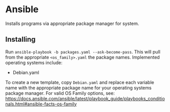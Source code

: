 # Ansible

Installs programs via appropriate package manager for system.

## Installing

Run `ansible-playbook -b packages.yaml --ask-become-pass`. This will pull from the appropriate `<os_family>.yaml` the package names. Implemented operating systems include:
- Debian.yaml

To create a new template, copy `Debian.yaml` and replace each variable name with the appropriate package name for your operating systems package manager. For valid OS Family options, see: https://docs.ansible.com/ansible/latest/playbook_guide/playbooks_conditionals.html#ansible-facts-os-family
